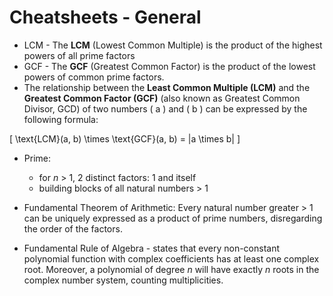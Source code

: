 # Cheatsheets - General


- LCM - The **LCM** (Lowest Common Multiple) is the product of the highest powers of all prime factors
- GCF - The **GCF** (Greatest Common Factor) is the product of the lowest powers of common prime factors.
- The relationship between the **Least Common Multiple (LCM)** and the **Greatest Common Factor (GCF)** (also known as Greatest Common Divisor, GCD) of two numbers \( a \) and \( b \) can be expressed by the following formula:

\[
\text{LCM}(a, b) \times \text{GCF}(a, b) = |a \times b|
\]

- Prime:
    - for $n$ > 1, 2 distinct factors: 1 and itself
    - building blocks of all natural numbers > 1

- Fundamental Theorem of Arithmetic: Every natural number greater > 1 can be uniquely expressed as a product of prime numbers, disregarding the order of the factors.

- Fundamental Rule of Algebra - states that every non-constant polynomial function with complex coefficients has at least one complex root. Moreover, a polynomial of degree $n$ will have exactly $n$ roots in the complex number system, counting multiplicities.

